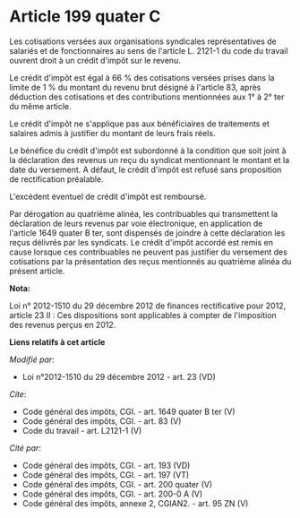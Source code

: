 # Article 199 quater C

Les cotisations versées aux organisations syndicales représentatives de salariés et de fonctionnaires au sens de l'article L.
2121-1 du code du travail ouvrent droit à un crédit d'impôt sur le revenu. 

Le crédit d'impôt est égal à 66 % des cotisations versées prises dans la limite de 1 % du montant du revenu brut désigné à
l'article 83, après déduction des cotisations et des contributions mentionnées aux 1° à 2° ter du même article. 

Le crédit d'impôt ne s'applique pas aux bénéficiaires de traitements et salaires admis à justifier du montant de leurs frais
réels. 

Le bénéfice du crédit d'impôt est subordonné à la condition que soit joint à la déclaration des revenus un reçu du syndicat
mentionnant le montant et la date du versement. A défaut, le crédit d'impôt est refusé sans proposition de rectification
préalable. 

L'excédent éventuel de crédit d'impôt est remboursé. 

Par dérogation au quatrième alinéa, les contribuables qui transmettent la déclaration de leurs revenus par voie électronique,
en application de l'article 1649 quater B ter, sont dispensés de joindre à cette déclaration les reçus délivrés par les
syndicats. Le crédit d'impôt accordé est remis en cause lorsque ces contribuables ne peuvent pas justifier du versement des
cotisations par la présentation des reçus mentionnés au quatrième alinéa du présent article.

**Nota:**

Loi n° 2012-1510 du 29 décembre 2012 de finances rectificative pour 2012, article 23 II : Ces dispositions sont applicables à
compter de l'imposition des revenus perçus en 2012.

**Liens relatifs à cet article**

_Modifié par_:

  - Loi n°2012-1510 du 29 décembre 2012 - art. 23 (VD)

_Cite_:

  - Code général des impôts, CGI. - art. 1649 quater B ter (V)
  - Code général des impôts, CGI. - art. 83 (V)
  - Code du travail - art. L2121-1 (V)

_Cité par_:

  - Code général des impôts, CGI. - art. 193 (VD)
  - Code général des impôts, CGI. - art. 197 (VT)
  - Code général des impôts, CGI. - art. 200 quater (V)
  - Code général des impôts, CGI. - art. 200-0 A (V)
  - Code général des impôts, annexe 2, CGIAN2. - art. 95 ZN (V)
